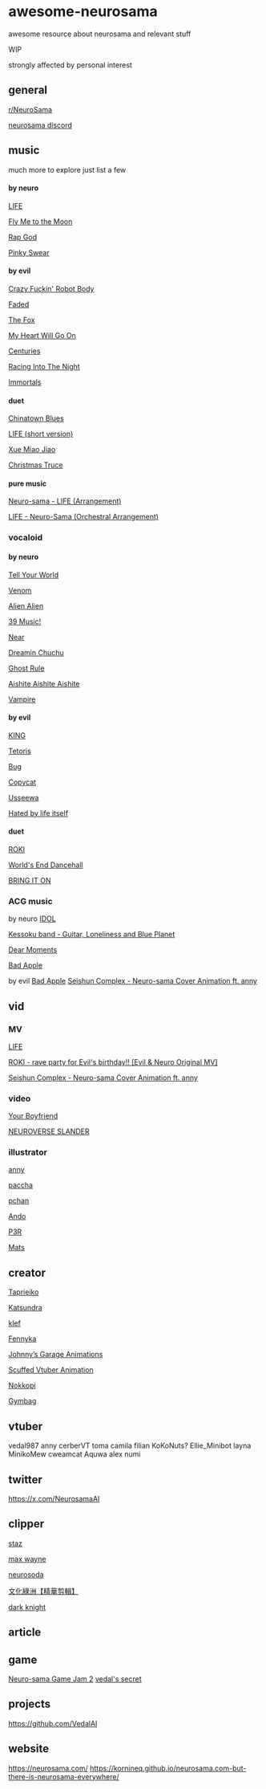 # awesome-neurosama

awesome resource about neurosama and relevant stuff

WIP

strongly affected by personal interest

## general

[r/NeuroSama](https://www.reddit.com/r/NeuroSama/)

[neurosama discord](https://discord.com/invite/neurosama)

## music

much more to explore
just list a few

#### by neuro
[LIFE](https://www.youtube.com/watch?v=MDc1mjrIsPM)

[Fly Me to the Moon](https://www.youtube.com/watch?v=ox8hni7uQOo&list=PLpanzszVK-v0EUnYR3Q1v3jSHY0TKM3cr&index=7)

[Rap God](https://www.youtube.com/watch?v=ox8hni7uQOo&list=PLpanzszVK-v0EUnYR3Q1v3jSHY0TKM3cr&index=7)

[Pinky Swear](https://www.youtube.com/watch?v=O4_JQDE2N0o&list=PLNCisBwrb-rC24fU1fN3AD6fvVVSPFmOR&index=1)

#### by evil
[Crazy Fuckin' Robot Body](https://www.youtube.com/watch?v=RJTOs37eDeM&list=PLpanzszVK-v0EUnYR3Q1v3jSHY0TKM3cr&index=28)

[Faded](https://www.youtube.com/watch?v=OqOb1C-SvzY&list=PLpanzszVK-v0EUnYR3Q1v3jSHY0TKM3cr&index=5)

[The Fox](https://www.youtube.com/watch?v=vaVcYMK2fuc&list=PLpanzszVK-v0EUnYR3Q1v3jSHY0TKM3cr&index=19)

[My Heart Will Go On](https://www.youtube.com/watch?v=36b6qlADCdE&list=PLpanzszVK-v0EUnYR3Q1v3jSHY0TKM3cr&index=21)

[Centuries](https://www.youtube.com/watch?v=Rr3A8UEB0Uw&list=PLpanzszVK-v0EUnYR3Q1v3jSHY0TKM3cr&index=23)

[Racing Into The Night](https://www.youtube.com/watch?v=RkyOlDu8wWE&list=PLNCisBwrb-rCfaXuUAY8Qh8_piySfwwt4&index=30)

[Immortals](https://www.youtube.com/watch?v=Hf97UAE-ynQ&list=PLNCisBwrb-rCfaXuUAY8Qh8_piySfwwt4&index=71)

#### duet
[Chinatown Blues](https://www.youtube.com/watch?v=GGe0TWHtF0s)

[LIFE (short version)](https://www.youtube.com/watch?v=DAy97bYRsUU&list=PLpanzszVK-v0EUnYR3Q1v3jSHY0TKM3cr&index=32)

[Xue Miao Jiao](https://www.youtube.com/watch?v=Lvh97WnaQhc&list=PLNCisBwrb-rC24fU1fN3AD6fvVVSPFmOR&index=3)

[Christmas Truce](https://www.youtube.com/watch?v=VF2lzW4PGE0&list=PLNCisBwrb-rB2qOY49ZrFnGC4dzjO3Tpk&index=12)

#### pure music
[Neuro-sama - LIFE (Arrangement)](https://www.youtube.com/watch?v=w7ST3RVX-W8&list=PLpanzszVK-v0EUnYR3Q1v3jSHY0TKM3cr&index=33)

[LIFE - Neuro-Sama (Orchestral Arrangement)](https://www.youtube.com/watch?v=nHMbPZDfcfA&list=PLpanzszVK-v0EUnYR3Q1v3jSHY0TKM3cr&index=34)

### vocaloid
#### by neuro
[Tell Your World](https://www.youtube.com/watch?v=NaMlTWKqgbA&list=PLpanzszVK-v0EUnYR3Q1v3jSHY0TKM3cr)

[Venom](https://www.youtube.com/watch?v=ajnsMg9OaAw&list=PLpanzszVK-v0EUnYR3Q1v3jSHY0TKM3cr&index=13)

[Alien Alien](https://www.youtube.com/watch?v=o3-KPjidSxg&list=PLpanzszVK-v0EUnYR3Q1v3jSHY0TKM3cr&index=14)

[39 Music!](https://www.youtube.com/watch?v=G2kUgOmBEWE&list=PLpanzszVK-v0EUnYR3Q1v3jSHY0TKM3cr&index=15)

[Near](https://www.youtube.com/watch?v=IEBfHlXR7bw&list=PLpanzszVK-v0EUnYR3Q1v3jSHY0TKM3cr&index=20)

[Dreamin Chuchu](https://www.youtube.com/watch?v=HhclODI2k3U&list=PLpanzszVK-v0EUnYR3Q1v3jSHY0TKM3cr&index=22)

[Ghost Rule](https://www.youtube.com/watch?v=MqHP2neMxvU&list=PLpanzszVK-v0EUnYR3Q1v3jSHY0TKM3cr&index=27)

[Aishite Aishite Aishite](https://www.youtube.com/watch?v=noXNMORzUwY&list=PLpanzszVK-v0EUnYR3Q1v3jSHY0TKM3cr&index=2)

[Vampire](https://www.youtube.com/watch?v=TpCOOEFX6QQ&list=PLpanzszVK-v0EUnYR3Q1v3jSHY0TKM3cr&index=30)

#### by evil
[KING](https://www.youtube.com/watch?v=lEpsZ5r3Wns&list=PLpanzszVK-v0EUnYR3Q1v3jSHY0TKM3cr&index=3)

[Tetoris](https://www.youtube.com/watch?v=qXbQM3TwLic)

[Bug](https://www.youtube.com/watch?v=YYadUI3rw30)

[Copycat](https://www.youtube.com/watch?v=YBlLxw7A6v8&list=PLpanzszVK-v0EUnYR3Q1v3jSHY0TKM3cr&index=17)

[Usseewa](https://www.youtube.com/watch?v=M2S9EbTXC8Y&list=PLpanzszVK-v0EUnYR3Q1v3jSHY0TKM3cr&index=18)

[Hated by life itself](https://www.youtube.com/watch?v=t-6Dgy5YwMA&list=PLpanzszVK-v0EUnYR3Q1v3jSHY0TKM3cr&index=24)

#### duet
[ROKI](https://www.youtube.com/watch?v=HhkdlnqWLdA&list=PLpanzszVK-v0EUnYR3Q1v3jSHY0TKM3cr&index=8)

[World's End Dancehall](https://www.youtube.com/watch?v=xfWrXDb5kIo&list=PLpanzszVK-v0EUnYR3Q1v3jSHY0TKM3cr&index=9)

[BRING IT ON](https://www.youtube.com/watch?v=kaqgVBcFbmM&list=PLpanzszVK-v0EUnYR3Q1v3jSHY0TKM3cr&index=11)

### ACG music
by neuro
[IDOL](https://www.youtube.com/watch?v=VB824e25-Is&list=PLpanzszVK-v0EUnYR3Q1v3jSHY0TKM3cr&index=10)

[Kessoku band - Guitar, Loneliness and Blue Planet](https://www.youtube.com/watch?v=E7MIN46_9r8&list=PLpanzszVK-v0EUnYR3Q1v3jSHY0TKM3cr&index=26)

[Dear Moments](https://www.youtube.com/watch?v=0e79QoeLp_Q&list=PLpanzszVK-v0EUnYR3Q1v3jSHY0TKM3cr&index=36)

[Bad Apple](https://www.youtube.com/watch?v=sOOk_w7p4uY&list=PLpanzszVK-v0EUnYR3Q1v3jSHY0TKM3cr&index=4)

by evil
[Bad Apple](https://www.youtube.com/watch?v=xlmy9-i3Au4&list=PLpanzszVK-v0EUnYR3Q1v3jSHY0TKM3cr&index=12)
[Seishun Complex - Neuro-sama Cover Animation ft. anny](https://www.youtube.com/watch?v=nGmwH2ZYlP4&list=PLpanzszVK-v0EUnYR3Q1v3jSHY0TKM3cr&index=25)


## vid
### MV
[LIFE](https://www.youtube.com/watch?v=MDc1mjrIsPM)

[ROKI - rave party for Evil&#39;s birthday!! [Evil &amp; Neuro Original MV]](https://www.youtube.com/watch?v=HhkdlnqWLdA&list=PLpanzszVK-v0EUnYR3Q1v3jSHY0TKM3cr&index=8)

[Seishun Complex - Neuro-sama Cover Animation ft. anny](https://www.youtube.com/watch?v=nGmwH2ZYlP4&list=PLpanzszVK-v0EUnYR3Q1v3jSHY0TKM3cr&index=25)



### video
[Your Boyfriend](https://www.youtube.com/watch?v=iQG72cmAKak&list=PLpanzszVK-v0EUnYR3Q1v3jSHY0TKM3cr&index=31)

[NEUROVERSE SLANDER](https://www.youtube.com/watch?v=2JP2WSiiljU&list=PLpanzszVK-v0EUnYR3Q1v3jSHY0TKM3cr&index=35)

### illustrator
[anny](https://x.com/annytf)

[paccha](https://x.com/paccha_7)

[pchan](https://x.com/pinkpink939)

[Ando](https://x.com/And0Ando)

[P3R](https://x.com/atari_desu)

[Mats](https://x.com/Mats_Kuro)

## creator
[Taprieiko](https://x.com/Taprieiko)

[Katsundra](https://www.youtube.com/@Katsundra)

[klef](https://www.youtube.com/@kleffff/videos)

[Fennyka](https://www.youtube.com/@Fennyka)

[Johnny’s Garage Animations](https://www.youtube.com/@JohnnysGarageAnimations)

[Scuffed Vtuber Animation](https://www.youtube.com/@ScuffedVtuberAnimation)

[Nokkopi](https://www.youtube.com/@nokkopi)

[Gymbag](https://www.youtube.com/@justyouraveragecountrybump5558)

## vtuber
vedal987
anny
cerberVT
toma
camila
filian
KoKoNuts?
Ellie_Minibot
layna
MinikoMew
cweamcat
Aquwa
alex
numi

## twitter
https://x.com/NeurosamaAI

## clipper
[staz](https://www.youtube.com/@stazishere)

[max wayne](https://www.youtube.com/@max_wayne_)

[neurosoda](https://www.youtube.com/@stazishere)

[文化綠洲【精華剪輯】](https://www.youtube.com/@culto323)

[dark knight](https://www.youtube.com/@darkknightclips_official)

## article

## game
[Neuro-sama Game Jam 2](https://itch.io/jam/neuro)
[vedal's secret](https://neurosoda.itch.io/vedals-secret)

## projects
https://github.com/VedalAI

## website
https://neurosama.com/
https://kornineq.github.io/neurosama.com-but-there-is-neurosama-everywhere/


